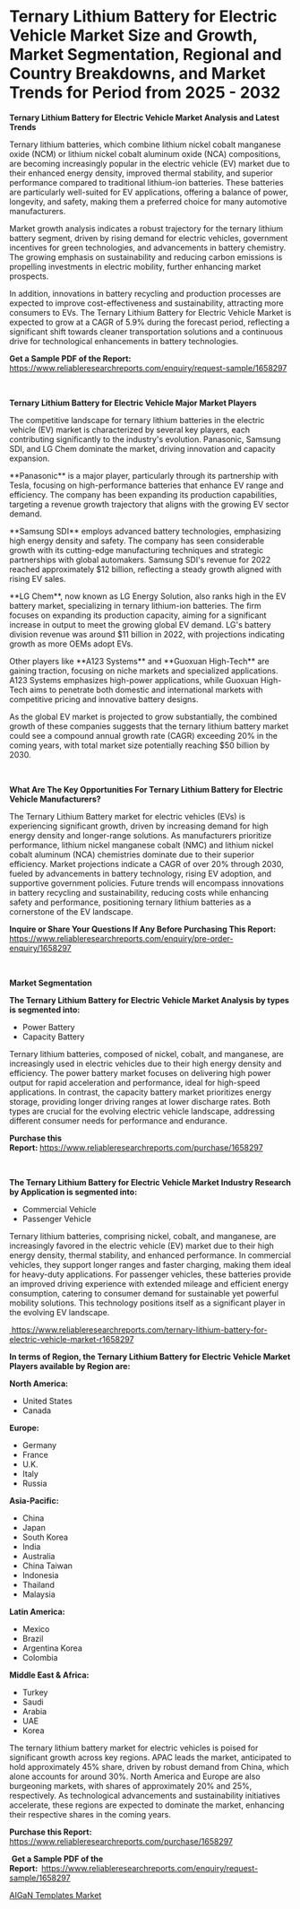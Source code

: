 <p><h1>Ternary Lithium Battery for Electric Vehicle Market Size and Growth, Market Segmentation, Regional and Country Breakdowns, and Market Trends for Period from 2025 -  2032</h1></p><p><strong>Ternary Lithium Battery for Electric Vehicle Market Analysis and Latest Trends</strong></p>
<p><p>Ternary lithium batteries, which combine lithium nickel cobalt manganese oxide (NCM) or lithium nickel cobalt aluminum oxide (NCA) compositions, are becoming increasingly popular in the electric vehicle (EV) market due to their enhanced energy density, improved thermal stability, and superior performance compared to traditional lithium-ion batteries. These batteries are particularly well-suited for EV applications, offering a balance of power, longevity, and safety, making them a preferred choice for many automotive manufacturers.</p><p>Market growth analysis indicates a robust trajectory for the ternary lithium battery segment, driven by rising demand for electric vehicles, government incentives for green technologies, and advancements in battery chemistry. The growing emphasis on sustainability and reducing carbon emissions is propelling investments in electric mobility, further enhancing market prospects. </p><p>In addition, innovations in battery recycling and production processes are expected to improve cost-effectiveness and sustainability, attracting more consumers to EVs. The Ternary Lithium Battery for Electric Vehicle Market is expected to grow at a CAGR of 5.9% during the forecast period, reflecting a significant shift towards cleaner transportation solutions and a continuous drive for technological enhancements in battery technologies.</p></p>
<p><strong>Get a Sample PDF of the Report:&nbsp;</strong> <a href="https://www.reliableresearchreports.com/enquiry/request-sample/1658297?utm_campaign=2246&utm_medium=2&utm_source=Github&utm_content=ia&utm_term=23032025&utm_id=ternary-lithium-battery-for-electric-vehicle">https://www.reliableresearchreports.com/enquiry/request-sample/1658297</a></p>
<p>&nbsp;</p>
<p><strong>Ternary Lithium Battery for Electric Vehicle Major Market Players</strong></p>
<p><p>The competitive landscape for ternary lithium batteries in the electric vehicle (EV) market is characterized by several key players, each contributing significantly to the industry's evolution. Panasonic, Samsung SDI, and LG Chem dominate the market, driving innovation and capacity expansion.</p><p>**Panasonic** is a major player, particularly through its partnership with Tesla, focusing on high-performance batteries that enhance EV range and efficiency. The company has been expanding its production capabilities, targeting a revenue growth trajectory that aligns with the growing EV sector demand.</p><p>**Samsung SDI** employs advanced battery technologies, emphasizing high energy density and safety. The company has seen considerable growth with its cutting-edge manufacturing techniques and strategic partnerships with global automakers. Samsung SDI's revenue for 2022 reached approximately $12 billion, reflecting a steady growth aligned with rising EV sales.</p><p>**LG Chem**, now known as LG Energy Solution, also ranks high in the EV battery market, specializing in ternary lithium-ion batteries. The firm focuses on expanding its production capacity, aiming for a significant increase in output to meet the growing global EV demand. LG's battery division revenue was around $11 billion in 2022, with projections indicating growth as more OEMs adopt EVs.</p><p>Other players like **A123 Systems** and **Guoxuan High-Tech** are gaining traction, focusing on niche markets and specialized applications. A123 Systems emphasizes high-power applications, while Guoxuan High-Tech aims to penetrate both domestic and international markets with competitive pricing and innovative battery designs.</p><p>As the global EV market is projected to grow substantially, the combined growth of these companies suggests that the ternary lithium battery market could see a compound annual growth rate (CAGR) exceeding 20% in the coming years, with total market size potentially reaching $50 billion by 2030.</p></p>
<p>&nbsp;</p>
<p><strong>What Are The Key Opportunities For Ternary Lithium Battery for Electric Vehicle Manufacturers?</strong></p>
<p><p>The Ternary Lithium Battery market for electric vehicles (EVs) is experiencing significant growth, driven by increasing demand for high energy density and longer-range solutions. As manufacturers prioritize performance, lithium nickel manganese cobalt (NMC) and lithium nickel cobalt aluminum (NCA) chemistries dominate due to their superior efficiency. Market projections indicate a CAGR of over 20% through 2030, fueled by advancements in battery technology, rising EV adoption, and supportive government policies. Future trends will encompass innovations in battery recycling and sustainability, reducing costs while enhancing safety and performance, positioning ternary lithium batteries as a cornerstone of the EV landscape.</p></p>
<p><strong>Inquire or Share Your Questions If Any Before Purchasing This Report:</strong> <a href="https://www.reliableresearchreports.com/enquiry/pre-order-enquiry/1658297?utm_campaign=2246&utm_medium=2&utm_source=Github&utm_content=ia&utm_term=23032025&utm_id=ternary-lithium-battery-for-electric-vehicle">https://www.reliableresearchreports.com/enquiry/pre-order-enquiry/1658297</a></p>
<p>&nbsp;</p>
<p><strong>Market Segmentation</strong></p>
<p><strong>The Ternary Lithium Battery for Electric Vehicle Market Analysis by types is segmented into:</strong></p>
<p><ul><li>Power Battery</li><li>Capacity Battery</li></ul></p>
<p><p>Ternary lithium batteries, composed of nickel, cobalt, and manganese, are increasingly used in electric vehicles due to their high energy density and efficiency. The power battery market focuses on delivering high power output for rapid acceleration and performance, ideal for high-speed applications. In contrast, the capacity battery market prioritizes energy storage, providing longer driving ranges at lower discharge rates. Both types are crucial for the evolving electric vehicle landscape, addressing different consumer needs for performance and endurance.</p></p>
<p><strong>Purchase this Report:&nbsp;</strong><a href="https://www.reliableresearchreports.com/purchase/1658297?utm_campaign=2246&utm_medium=2&utm_source=Github&utm_content=ia&utm_term=23032025&utm_id=ternary-lithium-battery-for-electric-vehicle">https://www.reliableresearchreports.com/purchase/1658297</a></p>
<p>&nbsp;</p>
<p><strong>The Ternary Lithium Battery for Electric Vehicle Market Industry Research by Application is segmented into:</strong></p>
<p><ul><li>Commercial Vehicle</li><li>Passenger Vehicle</li></ul></p>
<p><p>Ternary lithium batteries, comprising nickel, cobalt, and manganese, are increasingly favored in the electric vehicle (EV) market due to their high energy density, thermal stability, and enhanced performance. In commercial vehicles, they support longer ranges and faster charging, making them ideal for heavy-duty applications. For passenger vehicles, these batteries provide an improved driving experience with extended mileage and efficient energy consumption, catering to consumer demand for sustainable yet powerful mobility solutions. This technology positions itself as a significant player in the evolving EV landscape.</p></p>
<p><a href="https://www.reliableresearchreports.com/ternary-lithium-battery-for-electric-vehicle-market-r1658297?utm_campaign=2246&utm_medium=2&utm_source=Github&utm_content=ia&utm_term=23032025&utm_id=ternary-lithium-battery-for-electric-vehicle">&nbsp;https://www.reliableresearchreports.com/ternary-lithium-battery-for-electric-vehicle-market-r1658297</a></p>
<p><strong>In terms of Region, the Ternary Lithium Battery for Electric Vehicle Market Players available by Region are:</strong></p>
<p>
    <p> <strong> North America: </strong>
        <ul>
            <li>United States</li>
            <li>Canada</li>
        </ul>
        </p> 
    <p> <strong> Europe: </strong>
        <ul>
            <li>Germany</li>
            <li>France</li>
            <li>U.K.</li>
            <li>Italy</li>
            <li>Russia</li>
        </ul>
        </p> 
    <p> <strong> Asia-Pacific: </strong>
        <ul>
            <li>China</li>
            <li>Japan</li>
            <li>South Korea</li>
            <li>India</li>
            <li>Australia</li>
            <li>China Taiwan</li>
            <li>Indonesia</li>
            <li>Thailand</li>
            <li>Malaysia</li>
        </ul>
        </p> 
    <p> <strong> Latin America: </strong>
        <ul>
            <li>Mexico</li>
            <li>Brazil</li>
            <li>Argentina Korea</li>
            <li>Colombia</li>
        </ul>
        </p> 
    <p> <strong> Middle East & Africa: </strong>
        <ul>
            <li>Turkey</li>
            <li>Saudi</li>
            <li>Arabia</li>
            <li>UAE</li>
            <li>Korea</li>
        </ul>
    </p>
    </p>
<p><p>The ternary lithium battery market for electric vehicles is poised for significant growth across key regions. APAC leads the market, anticipated to hold approximately 45% share, driven by robust demand from China, which alone accounts for around 30%. North America and Europe are also burgeoning markets, with shares of approximately 20% and 25%, respectively. As technological advancements and sustainability initiatives accelerate, these regions are expected to dominate the market, enhancing their respective shares in the coming years.</p></p>
<p><strong>Purchase this Report: </strong><a href="https://www.reliableresearchreports.com/purchase/1658297?utm_campaign=2246&utm_medium=2&utm_source=Github&utm_content=ia&utm_term=23032025&utm_id=ternary-lithium-battery-for-electric-vehicle">https://www.reliableresearchreports.com/purchase/1658297</a></p>
<p>&nbsp;<strong>Get a Sample PDF of the Report:&nbsp;&nbsp;</strong><a href="https://www.reliableresearchreports.com/enquiry/request-sample/1658297?utm_campaign=2246&utm_medium=2&utm_source=Github&utm_content=ia&utm_term=23032025&utm_id=ternary-lithium-battery-for-electric-vehicle">https://www.reliableresearchreports.com/enquiry/request-sample/1658297</a></p>
<p><strong></strong></p>
<p><p><a href="https://github.com/shondapmbau/Market-Research-Report-List-1/blob/main/aigan-templates-market.md?utm_campaign=2246&utm_medium=2&utm_source=Github&utm_content=ia&utm_term=23032025&utm_id=ternary-lithium-battery-for-electric-vehicle">AIGaN Templates Market</a></p></p>